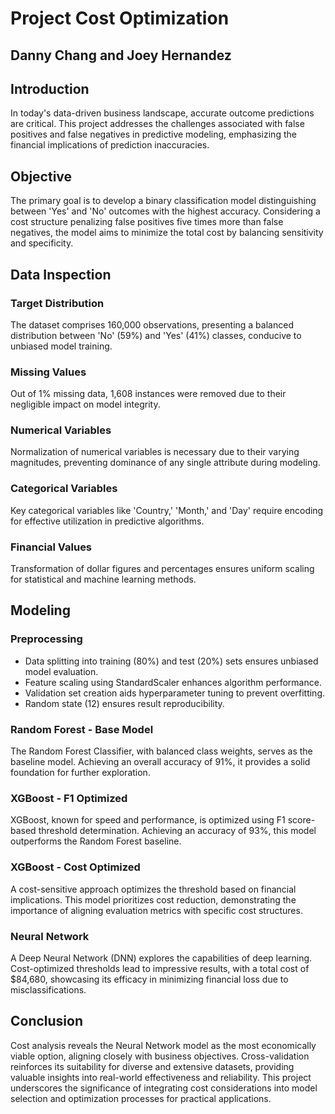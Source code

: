 # Project Cost Optimization
## Danny Chang and Joey Hernandez

## Introduction

In today's data-driven business landscape, accurate outcome predictions are critical. This project addresses the challenges associated with false positives and false negatives in predictive modeling, emphasizing the financial implications of prediction inaccuracies.

## Objective

The primary goal is to develop a binary classification model distinguishing between 'Yes' and 'No' outcomes with the highest accuracy. Considering a cost structure penalizing false positives five times more than false negatives, the model aims to minimize the total cost by balancing sensitivity and specificity.

## Data Inspection

### Target Distribution

The dataset comprises 160,000 observations, presenting a balanced distribution between 'No' (59%) and 'Yes' (41%) classes, conducive to unbiased model training.

### Missing Values

Out of 1% missing data, 1,608 instances were removed due to their negligible impact on model integrity.

### Numerical Variables

Normalization of numerical variables is necessary due to their varying magnitudes, preventing dominance of any single attribute during modeling.

### Categorical Variables

Key categorical variables like 'Country,' 'Month,' and 'Day' require encoding for effective utilization in predictive algorithms.

### Financial Values

Transformation of dollar figures and percentages ensures uniform scaling for statistical and machine learning methods.

## Modeling

### Preprocessing

- Data splitting into training (80%) and test (20%) sets ensures unbiased model evaluation.
- Feature scaling using StandardScaler enhances algorithm performance.
- Validation set creation aids hyperparameter tuning to prevent overfitting.
- Random state (12) ensures result reproducibility.

### Random Forest - Base Model

The Random Forest Classifier, with balanced class weights, serves as the baseline model. Achieving an overall accuracy of 91%, it provides a solid foundation for further exploration.

### XGBoost - F1 Optimized

XGBoost, known for speed and performance, is optimized using F1 score-based threshold determination. Achieving an accuracy of 93%, this model outperforms the Random Forest baseline.

### XGBoost - Cost Optimized

A cost-sensitive approach optimizes the threshold based on financial implications. This model prioritizes cost reduction, demonstrating the importance of aligning evaluation metrics with specific cost structures.

### Neural Network

A Deep Neural Network (DNN) explores the capabilities of deep learning. Cost-optimized thresholds lead to impressive results, with a total cost of $84,680, showcasing its efficacy in minimizing financial loss due to misclassifications.

## Conclusion

Cost analysis reveals the Neural Network model as the most economically viable option, aligning closely with business objectives. Cross-validation reinforces its suitability for diverse and extensive datasets, providing valuable insights into real-world effectiveness and reliability. This project underscores the significance of integrating cost considerations into model selection and optimization processes for practical applications.